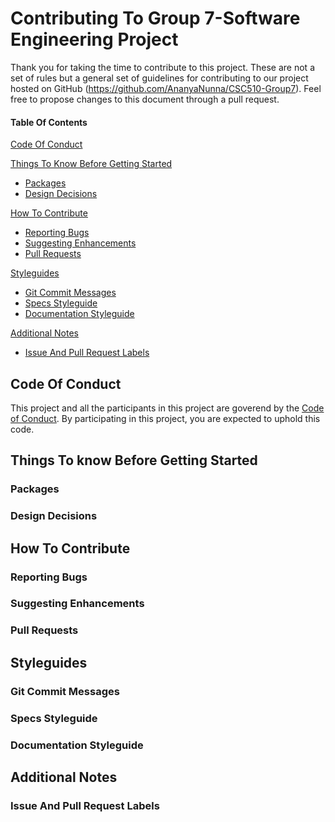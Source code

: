 # Contributing To Group 7-Software Engineering Project

Thank you for taking the time to contribute to this project. These are not a set of rules but a general set of guidelines for contributing to our project hosted on GitHub (https://github.com/AnanyaNunna/CSC510-Group7). Feel free to propose changes to this document through a pull request.

#### Table Of Contents

[Code Of Conduct](#code-of-conduct)

[Things To Know Before Getting Started](#things-to-know-before-getting-started)
  * [Packages](#packages)
  * [Design Decisions](#design-decisions)
  
[How To Contribute](#how-to-contribute)
  * [Reporting Bugs](#reporting-bugs)
  * [Suggesting Enhancements](#suggesting-enhancements)
  * [Pull Requests](#pull-requests)
  
 [Styleguides](#styleguides)
  * [Git Commit Messages](#git-commit-messages)
  * [Specs Styleguide](#specs-styleguide)
  * [Documentation Styleguide](#documentation-styleguide)
  
  [Additional Notes](#additional-notes)
  * [Issue And Pull Request Labels](#issue-and-pull-request-labels)
  

## Code Of Conduct
  
This project and all the participants in this project are goverend by the [Code of Conduct](CODE_OF_CONDUCT.md). By participating in this project, you are expected to uphold this code.
  

## Things To know Before Getting Started

### Packages

### Design Decisions


## How To Contribute

### Reporting Bugs

### Suggesting Enhancements

### Pull Requests


## Styleguides

### Git Commit Messages

### Specs Styleguide

### Documentation Styleguide


## Additional Notes

### Issue And Pull Request Labels
